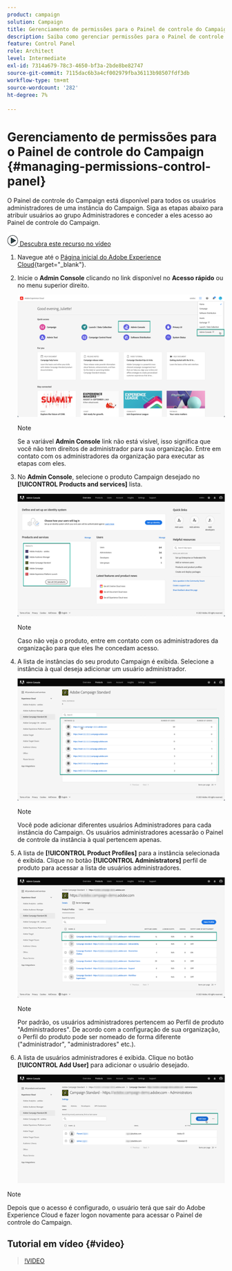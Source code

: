 ```yaml
---
product: campaign
solution: Campaign
title: Gerenciamento de permissões para o Painel de controle do Campaign
description: Saiba como gerenciar permissões para o Painel de controle do Campaign
feature: Control Panel
role: Architect
level: Intermediate
exl-id: 7314a679-78c3-4650-bf3a-2bde8be82747
source-git-commit: 7115dac6b3a4cf002979fba36113b98507fdf3db
workflow-type: tm+mt
source-wordcount: '282'
ht-degree: 7%

---
```


# Gerenciamento de permissões para o Painel de controle do Campaign {#managing-permissions-control-panel}

O Painel de controle do Campaign está disponível para todos os usuários administradores de uma instância do Campaign. Siga as etapas abaixo para atribuir usuários ao grupo Administradores e conceder a eles acesso ao Painel de controle do Campaign.

![](assets/do-not-localize/how-to-video.png)[ Descubra este recurso no vídeo](../../discover/using/managing-permissions.md#video)

1. Navegue até o [Página inicial do Adobe Experience Cloud](https://experiencecloud.adobe.com/){target=&quot;_blank&quot;}.

1. Inicie o **Admin Console** clicando no link disponível no **Acesso rápido** ou no menu superior direito.

   ![](assets/do-not-localize/control_panel_admin-console.png)

   >[!NOTE]
   >
   >Se a variável **Admin Console** link não está visível, isso significa que você não tem direitos de administrador para sua organização. Entre em contato com os administradores da organização para executar as etapas com eles.

1. No **Admin Console**, selecione o produto Campaign desejado no **[!UICONTROL Products and services]** lista.

   ![](assets/do-not-localize/control_panel_product-list.png)

   >[!NOTE]
   >
   >Caso não veja o produto, entre em contato com os administradores da organização para que eles lhe concedam acesso.

1. A lista de instâncias do seu produto Campaign é exibida. Selecione a instância à qual deseja adicionar um usuário administrador.

   ![](assets/do-not-localize/control_panel_add_user_4.png)

   >[!NOTE]
   >
   >Você pode adicionar diferentes usuários Administradores para cada instância do Campaign. Os usuários administradores acessarão o Painel de controle da instância à qual pertencem apenas.

1. A lista de **[!UICONTROL Product Profiles]** para a instância selecionada é exibida. Clique no botão **[!UICONTROL Administrators]** perfil de produto para acessar a lista de usuários administradores.

   ![](assets/do-not-localize/control_panel_add_user_5.png)

   >[!NOTE]
   >
   >Por padrão, os usuários administradores pertencem ao Perfil de produto &quot;Administradores&quot;. De acordo com a configuração de sua organização, o Perfil do produto pode ser nomeado de forma diferente (&quot;administrador&quot;, &quot;administradores&quot; etc.).

1. A lista de usuários administradores é exibida. Clique no botão **[!UICONTROL Add User]** para adicionar o usuário desejado.

   ![](assets/do-not-localize/control_panel_add_user_6.png)

>[!NOTE]
>
>Depois que o acesso é configurado, o usuário terá que sair do Adobe Experience Cloud e fazer logon novamente para acessar o Painel de controle do Campaign.

## Tutorial em vídeo {#video}

>[!VIDEO](https://video.tv.adobe.com/v/27147?quality=12)
